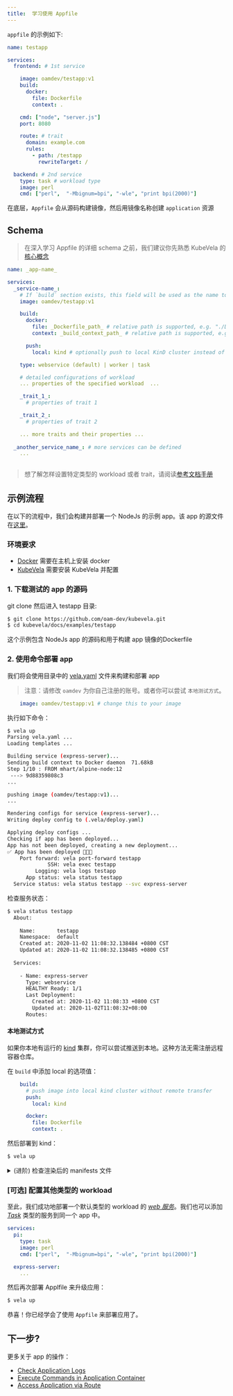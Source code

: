 ```yaml
---
title:  学习使用 Appfile
---
```


`appfile` 的示例如下:

```yaml
name: testapp

services:
  frontend: # 1st service

    image: oamdev/testapp:v1
    build:
      docker:
        file: Dockerfile
        context: .

    cmd: ["node", "server.js"]
    port: 8080

    route: # trait
      domain: example.com
      rules:
        - path: /testapp
          rewriteTarget: /

  backend: # 2nd service
    type: task # workload type
    image: perl 
    cmd: ["perl",  "-Mbignum=bpi", "-wle", "print bpi(2000)"]
```

在底层，`Appfile` 会从源码构建镜像，然后用镜像名称创建 `application` 资源

## Schema

> 在深入学习 Appfile 的详细 schema 之前，我们建议你先熟悉 KubeVela 的[核心概念](../concepts.md)

```yaml
name: _app-name_

services:
  _service-name_:
    # If `build` section exists, this field will be used as the name to build image. Otherwise, KubeVela will try to pull the image with given name directly.
    image: oamdev/testapp:v1

    build:
      docker:
        file: _Dockerfile_path_ # relative path is supported, e.g. "./Dockerfile"
        context: _build_context_path_ # relative path is supported, e.g. "."

      push:
        local: kind # optionally push to local KinD cluster instead of remote registry

    type: webservice (default) | worker | task

    # detailed configurations of workload
    ... properties of the specified workload  ...

    _trait_1_:
      # properties of trait 1

    _trait_2_:
      # properties of trait 2

    ... more traits and their properties ...
  
  _another_service_name_: # more services can be defined
    ...
  
```

> 想了解怎样设置特定类型的 workload 或者 trait，请阅读[参考文档手册](./check-ref-doc.md)

## 示例流程

在以下的流程中，我们会构建并部署一个 NodeJs 的示例 app。该 app 的源文件在[这里](https://github.com/oam-dev/kubevela/tree/master/docs/examples/testapp)。

### 环境要求

- [Docker](https://docs.docker.com/get-docker/) 需要在主机上安装 docker
- [KubeVela](../install.md) 需要安装 KubeVela 并配置

### 1. 下载测试的 app 的源码

git clone 然后进入 testapp 目录:

```bash
$ git clone https://github.com/oam-dev/kubevela.git
$ cd kubevela/docs/examples/testapp
```

这个示例包含 NodeJs app 的源码和用于构建 app 镜像的Dockerfile

### 2. 使用命令部署 app

我们将会使用目录中的 [vela.yaml](https://github.com/oam-dev/kubevela/tree/master/docs/examples/testapp/vela.yaml) 文件来构建和部署 app

> 注意：请修改 `oamdev` 为你自己注册的账号。或者你可以尝试 `本地测试方式`。

```yaml
    image: oamdev/testapp:v1 # change this to your image
```

执行如下命令：

```bash
$ vela up
Parsing vela.yaml ...
Loading templates ...

Building service (express-server)...
Sending build context to Docker daemon  71.68kB
Step 1/10 : FROM mhart/alpine-node:12
 ---> 9d88359808c3
...

pushing image (oamdev/testapp:v1)...
...

Rendering configs for service (express-server)...
Writing deploy config to (.vela/deploy.yaml)

Applying deploy configs ...
Checking if app has been deployed...
App has not been deployed, creating a new deployment...
✅ App has been deployed 🚀🚀🚀
    Port forward: vela port-forward testapp
             SSH: vela exec testapp
         Logging: vela logs testapp
      App status: vela status testapp
  Service status: vela status testapp --svc express-server
```


检查服务状态：

```bash
$ vela status testapp
  About:
  
    Name:       testapp
    Namespace:  default
    Created at: 2020-11-02 11:08:32.138484 +0800 CST
    Updated at: 2020-11-02 11:08:32.138485 +0800 CST
  
  Services:
  
    - Name: express-server
      Type: webservice
      HEALTHY Ready: 1/1
      Last Deployment:
        Created at: 2020-11-02 11:08:33 +0800 CST
        Updated at: 2020-11-02T11:08:32+08:00
      Routes:

```

#### 本地测试方式

如果你本地有运行的 [kind](../install.md) 集群，你可以尝试推送到本地。这种方法无需注册远程容器仓库。

在 `build` 中添加 local 的选项值：

```yaml
    build:
      # push image into local kind cluster without remote transfer
      push:
        local: kind

      docker:
        file: Dockerfile
        context: .
```

然后部署到 kind：

```bash
$ vela up
```

<details><summary>(进阶) 检查渲染后的 manifests 文件</summary>

默认情况下，Vela 通过 `./vela/deploy.yaml` 渲染最后的 manifests 文件：

```yaml
apiVersion: core.oam.dev/v1alpha2
kind: ApplicationConfiguration
metadata:
  name: testapp
  namespace: default
spec:
  components:
  - componentName: express-server
---
apiVersion: core.oam.dev/v1alpha2
kind: Component
metadata:
  name: express-server
  namespace: default
spec:
  workload:
    apiVersion: apps/v1
    kind: Deployment
    metadata:
      name: express-server
    ...
---
apiVersion: core.oam.dev/v1alpha2
kind: HealthScope
metadata:
  name: testapp-default-health
  namespace: default
spec:
  ...
```
</details>

### [可选] 配置其他类型的 workload

至此，我们成功地部署一个默认类型的 workload 的 *[web 服务](references/component-types/webservice.md)*。我们也可以添加 *[Task](references/component-types/task.md)* 类型的服务到同一个 app 中。

```yaml
services:
  pi:
    type: task
    image: perl 
    cmd: ["perl",  "-Mbignum=bpi", "-wle", "print bpi(2000)"]

  express-server:
    ...
```

然后再次部署 Applfile 来升级应用：

```bash
$ vela up
```

恭喜！你已经学会了使用 `Appfile` 来部署应用了。

## 下一步?

更多关于 app 的操作：
- [Check Application Logs](./check-logs.md)
- [Execute Commands in Application Container](./exec-cmd.md)
- [Access Application via Route](./port-forward.md)


